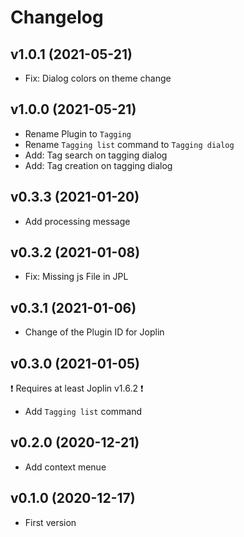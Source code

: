 # Changelog

## v1.0.1 (2021-05-21)

- Fix: Dialog colors on theme change

## v1.0.0 (2021-05-21)

- Rename Plugin to `Tagging`
- Rename `Tagging list` command to `Tagging dialog`
- Add: Tag search on tagging dialog
- Add: Tag creation on tagging dialog

## v0.3.3 (2021-01-20)

- Add processing message

## v0.3.2 (2021-01-08)

- Fix: Missing js File in JPL

## v0.3.1 (2021-01-06)

- Change of the Plugin ID for Joplin

## v0.3.0 (2021-01-05)

❗ Requires at least Joplin v1.6.2 ❗

- Add `Tagging list` command

## v0.2.0 (2020-12-21)

- Add context menue

## v0.1.0 (2020-12-17)

- First version